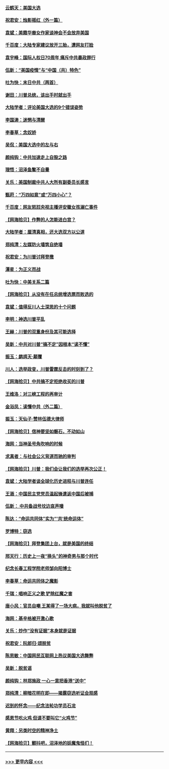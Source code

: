 #### [云鹤天：美国大选](../pages/nsc993/n12615994.md?t=12130902) 
#### [祝君安：烛影摇红（外一篇）](../pages/nsc993/n12615975.md?t=12130902) 
#### [袁斌：美籍华裔女作家谈神会不会放弃美国](../pages/nsc993/n12615263.md?t=12130902) 
#### [千百度：大陆专家建议放开三胎，遭网友打脸](../pages/nsc993/n12614456.md?t=12130902) 
#### [袁宇峰：国际人权日70周年 痛斥中共暴政罪行](../pages/nsc993/n12611965.md?t=12130902) 
#### [伍新：“美国疫情”与“中国（共）特色”](../pages/nsc993/n12611463.md?t=12130902) 
#### [吐为快：末日中共（两首）](../pages/nsc993/n12611461.md?t=12130902) 
#### [谢田：川普总统，该出手时就出手](../pages/nsc993/n12610905.md?t=12130902) 
#### [大陆学者：评论美国大选的9个错误姿势](../pages/nsc993/n12609586.md?t=12130902) 
#### [李国涛：迷惘与清醒](../pages/nsc993/n12607532.md?t=12130902) 
#### [李春草：念奴娇](../pages/nsc993/n12607083.md?t=12130902) 
#### [吴侃：美国大选中的左与右](../pages/nsc993/n12607054.md?t=12130902) 
#### [颜纯钩：中共加速走上自毁之路](../pages/nsc993/n12606473.md?t=12130902) 
#### [理悟：沼泽鱼鳖不自量](../pages/nsc993/n12606454.md?t=12130902) 
#### [关乐：美国制裁中共人大所有副委员长感言](../pages/nsc993/n12606442.md?t=12130902) 
#### [甄莳：“万四如意”或“万四小心”？](../pages/nsc993/n12606091.md?t=12130902) 
#### [千百度：网友怒怼央视主播评安徽女孩溺亡事件](../pages/nsc993/n12605370.md?t=12130902) 
#### [【网海拾贝】作弊的人怎能进白宫？](../pages/nsc993/n12603546.md?t=12130902) 
#### [大陆学者：厘清真相，还大选双方以公道](../pages/nsc993/n12603475.md?t=12130902) 
#### [郑纯清：左媒防火墙筑自绝墙](../pages/nsc993/n12602226.md?t=12130902) 
#### [祝君安：为川普讨拜登檄](../pages/nsc993/n12602199.md?t=12130902) 
#### [潭星：为正义而战](../pages/nsc993/n12600926.md?t=12130902) 
#### [吐为快：中美关系二篇](../pages/nsc993/n12600908.md?t=12130902) 
#### [【网海拾贝】从没有在任总统增选票而败选的](../pages/nsc993/n12600435.md?t=12130902) 
#### [袁斌：值得反川人士深思的十个问题](../pages/nsc993/n12600332.md?t=12130902) 
#### [李明：神选川普平乱](../pages/nsc993/n12599751.md?t=12130902) 
#### [王赫：川普的双重身份及其可能选择](../pages/nsc993/n12599723.md?t=12130902) 
#### [吴新：中共对川普“搞不定”因根本“读不懂”](../pages/nsc993/n12599502.md?t=12130902) 
#### [振玉：鹧鸪天‧颠覆](../pages/nsc993/n12599494.md?t=12130902) 
#### [川人：选举政变，川普雷霆反击的时刻到了？](../pages/nsc993/n12599291.md?t=12130902) 
#### [【网海拾贝】中共搞不定拒绝收买的川普](../pages/nsc993/n12598955.md?t=12130902) 
#### [王维洛：对三峡工程的再审计](../pages/nsc993/n12598436.md?t=12130902) 
#### [金浴凤：读懂中共（外二篇）](../pages/nsc993/n12597943.md?t=12130902) 
#### [振玉：天仙子‧赞林伍德大律师](../pages/nsc993/n12597929.md?t=12130902) 
#### [【网海拾贝】信神要坚如磐石，不动如山](../pages/nsc993/n12597901.md?t=12130902) 
#### [海网：当神圣号角吹响的时候](../pages/nsc993/n12595891.md?t=12130902) 
#### [求真者：与社会公义背道而驰的审判](../pages/nsc993/n12595868.md?t=12130902) 
#### [【网海拾贝】川普：我们会让我们的选举再次公正！](../pages/nsc993/n12594930.md?t=12130902) 
#### [袁斌：大陆学者谈全球化历史进程与川普连任](../pages/nsc993/n12594690.md?t=12130902) 
#### [王涵：中国民主党党员温起锋遣返中国后被捕](../pages/nsc993/n12594540.md?t=12130902) 
#### [伍新： 中共备战号坟边哀声嚎](../pages/nsc993/n12593086.md?t=12130902) 
#### [陈达：“命运共同体”实为“‘共’统命运体”](../pages/nsc993/n12590865.md?t=12130902) 
#### [罗博特：窃选](../pages/nsc993/n12590619.md?t=12130902) 
#### [【网海拾贝】拜登集团上台，就是美国的终结](../pages/nsc993/n12589725.md?t=12130902) 
#### [邢天行：历史上一夜“换头”的神奇男与那个时代](../pages/nsc993/n12589424.md?t=12130902) 
#### [纪念长春工程学院老师邹向阳博士](../pages/nsc993/n12585390.md?t=12130902) 
#### [李春草：命运共同体之魔影](../pages/nsc993/n12585026.md?t=12130902) 
#### [千瑞：唱响正义之歌 铲除红魔之害](../pages/nsc993/n12585002.md?t=12130902) 
#### [唐小风：官员自嘲 王某得了一场大病，我就叫他脱贫了](../pages/nsc993/n12584981.md?t=12130902) 
#### [海网：基辛格被开激心歌](../pages/nsc993/n12584946.md?t=12130902) 
#### [关乐：炒作“没有证据”本身就是证据](../pages/nsc993/n12583146.md?t=12130902) 
#### [祝君安：阮郎归‧颂脱贫](../pages/nsc993/n12583119.md?t=12130902) 
#### [陈思敏：中国网民互联网上热议美国大选舞弊](../pages/nsc993/n12582845.md?t=12130902) 
#### [吴新：脱贫谣](../pages/nsc993/n12580839.md?t=12130902) 
#### [颜纯钩：林郑施政 一心一意把香港“送中”](../pages/nsc993/n12580805.md?t=12130902) 
#### [郑纯清：柳暗花明在即——揭露窃选听证会观感](../pages/nsc993/n12580795.md?t=12130902) 
#### [迟到的怀念——纪念法轮功学员石龙](../pages/nsc993/n12580245.md?t=12130902) 
#### [感恩节吃火鸡  但请不要叫它“火鸡节”](../pages/nsc993/n12580252.md?t=12130902) 
#### [黄翔：另类时空的精神净土](../pages/nsc993/n12578638.md?t=12130902) 
#### [【网海拾贝】颤抖吧，沼泽地的妖魔鬼怪们！](../pages/nsc993/n12578552.md?t=12130902) 

----
#### [ >>> 更早内容 <<< ](../indexes/nsc993-earlier.md)
